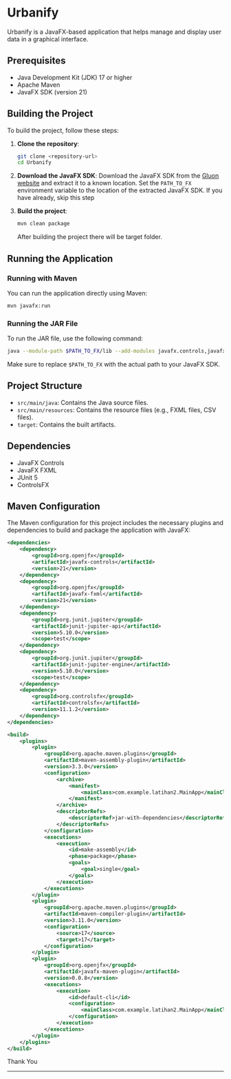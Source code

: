 
# Urbanify

Urbanify is a JavaFX-based application that helps manage and display user data in a graphical interface.

## Prerequisites

- Java Development Kit (JDK) 17 or higher
- Apache Maven
- JavaFX SDK (version 21)

## Building the Project

To build the project, follow these steps:

1. **Clone the repository**:
    ```sh
    git clone <repository-url>
    cd Urbanify
    ```

2. **Download the JavaFX SDK**:
    Download the JavaFX SDK from the [Gluon website](https://gluonhq.com/products/javafx/) and extract it to a known location. Set the `PATH_TO_FX` environment variable to the location of the extracted JavaFX SDK.
    If you have already, skip this step

4. **Build the project**:
    ```sh
    mvn clean package
    ```
    After building the project there will be target folder.

## Running the Application

### Running with Maven

You can run the application directly using Maven:

```sh
mvn javafx:run
```

### Running the JAR File

To run the JAR file, use the following command:

```sh
java --module-path $PATH_TO_FX/lib --add-modules javafx.controls,javafx.fxml -jar target/Urbanify-1.0-SNAPSHOT-jar-with-dependencies.jar
```

Make sure to replace `$PATH_TO_FX` with the actual path to your JavaFX SDK.

## Project Structure

- `src/main/java`: Contains the Java source files.
- `src/main/resources`: Contains the resource files (e.g., FXML files, CSV files).
- `target`: Contains the built artifacts.

## Dependencies

- JavaFX Controls
- JavaFX FXML
- JUnit 5
- ControlsFX

## Maven Configuration

The Maven configuration for this project includes the necessary plugins and dependencies to build and package the application with JavaFX:

```xml
<dependencies>
    <dependency>
        <groupId>org.openjfx</groupId>
        <artifactId>javafx-controls</artifactId>
        <version>21</version>
    </dependency>
    <dependency>
        <groupId>org.openjfx</groupId>
        <artifactId>javafx-fxml</artifactId>
        <version>21</version>
    </dependency>
    <dependency>
        <groupId>org.junit.jupiter</groupId>
        <artifactId>junit-jupiter-api</artifactId>
        <version>5.10.0</version>
        <scope>test</scope>
    </dependency>
    <dependency>
        <groupId>org.junit.jupiter</groupId>
        <artifactId>junit-jupiter-engine</artifactId>
        <version>5.10.0</version>
        <scope>test</scope>
    </dependency>
    <dependency>
        <groupId>org.controlsfx</groupId>
        <artifactId>controlsfx</artifactId>
        <version>11.1.2</version>
    </dependency>
</dependencies>

<build>
    <plugins>
        <plugin>
            <groupId>org.apache.maven.plugins</groupId>
            <artifactId>maven-assembly-plugin</artifactId>
            <version>3.3.0</version>
            <configuration>
                <archive>
                    <manifest>
                        <mainClass>com.example.latihan2.MainApp</mainClass>
                    </manifest>
                </archive>
                <descriptorRefs>
                    <descriptorRef>jar-with-dependencies</descriptorRef>
                </descriptorRefs>
            </configuration>
            <executions>
                <execution>
                    <id>make-assembly</id>
                    <phase>package</phase>
                    <goals>
                        <goal>single</goal>
                    </goals>
                </execution>
            </executions>
        </plugin>
        <plugin>
            <groupId>org.apache.maven.plugins</groupId>
            <artifactId>maven-compiler-plugin</artifactId>
            <version>3.11.0</version>
            <configuration>
                <source>17</source>
                <target>17</target>
            </configuration>
        </plugin>
        <plugin>
            <groupId>org.openjfx</groupId>
            <artifactId>javafx-maven-plugin</artifactId>
            <version>0.0.8</version>
            <executions>
                <execution>
                    <id>default-cli</id>
                    <configuration>
                        <mainClass>com.example.latihan2.MainApp</mainClass>
                    </configuration>
                </execution>
            </executions>
        </plugin>
    </plugins>
</build>
```

Thank You

---
